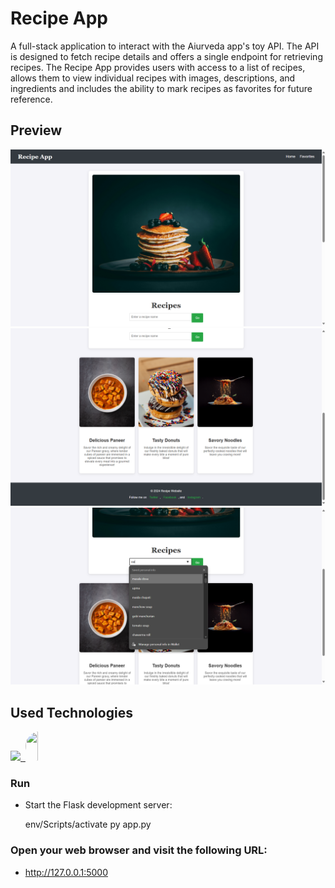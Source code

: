 
<div style="display: flex; align-items: center;">
 
</div>
<h1>Recipe App </h1>

 A full-stack application to interact with the Aiurveda app's toy API. The API is designed to fetch recipe details and offers a single endpoint for retrieving recipes. The 
 Recipe App provides users with access to a list of recipes, allows them to view individual recipes with images, descriptions, and ingredients and includes the ability to 
 mark recipes as favorites for future reference.

## Preview

![Preview Image](https://github.com/Suhanibhat2003/Recipe-App-API/blob/main/Screenshot%20(83).png)
![Preview Image](https://github.com/Suhanibhat2003/Recipe-App-API/blob/main/Screenshot%20(84).png)
![Preview Image](https://github.com/Suhanibhat2003/Recipe-App-API/blob/main/Screenshot%20(85).png)






<!--h1 without bottom border-->
## Used Technologies
<!--tech stack icons-->
<p>
  <a href="https://skillicons.dev">
    <img src="https://skillicons.dev/icons?i=css,github,html,js,py,vscode&perline=14" />
    <img/>
    <img src="https://upload.wikimedia.org/wikipedia/commons/0/04/ChatGPT_logo.svg" width="47" height="47" 
      style="height:47px;width:auto;border-radius:8rem;overflow: hidden"/>
      
    
  </a>
</p>


### Run
- Start the Flask development server:
   
   env/Scripts/activate
   py app.py
  
### Open your web browser and visit the following URL:

- http://127.0.0.1:5000

